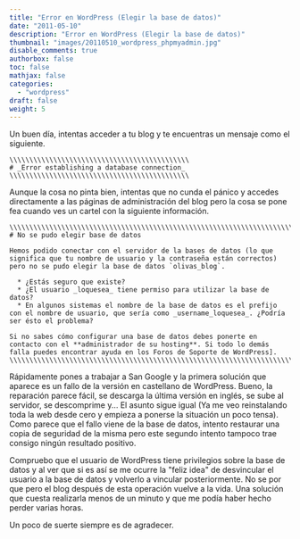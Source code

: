 ```yaml
---
title: "Error en WordPress (Elegir la base de datos)"
date: "2011-05-10"
description: "Error en WordPress (Elegir la base de datos)"
thumbnail: "images/20110510_wordpress_phpmyadmin.jpg"
disable_comments: true
authorbox: false
toc: false
mathjax: false
categories:
  - "wordpress"
draft: false
weight: 5
---
```

Un buen día, intentas acceder a tu blog y te encuentras un mensaje como el siguiente.
  
```
\\\\\\\\\\\\\\\\\\\\\\\\\\\\\\\\\\\\\\\\\\\\\
# _Error establishing a database connection_
\\\\\\\\\\\\\\\\\\\\\\\\\\\\\\\\\\\\\\\\\\\\\
```

Aunque la cosa no pinta bien, intentas que no cunda el pánico y accedes directamente a las páginas de administración del blog pero la cosa se pone fea cuando ves un cartel con la siguiente información.

```
\\\\\\\\\\\\\\\\\\\\\\\\\\\\\\\\\\\\\\\\\\\\\\\\\\\\\\\\\\\\\\\\\\\\\\\\\\\\\
# No se pudo elegir base de datos

Hemos podido conectar con el servidor de la bases de datos (lo que significa que tu nombre de usuario y la contraseña están correctos) pero no se pudo elegir la base de datos `olivas_blog`.

  * ¿Estás seguro que existe?
  * ¿El usuario _loquesea_ tiene permiso para utilizar la base de datos?
  * En algunos sistemas el nombre de la base de datos es el prefijo con el nombre de usuario, que sería como _username_loquesea_. ¿Podría ser ésto el problema?

Si no sabes cómo configurar una base de datos debes ponerte en contacto con el **administrador de su hosting**. Si todo lo demás falla puedes encontrar ayuda en los Foros de Soporte de WordPress].
\\\\\\\\\\\\\\\\\\\\\\\\\\\\\\\\\\\\\\\\\\\\\\\\\\\\\\\\\\\\\\\\\\\\\\\\\\\\\\
```

Rápidamente pones a trabajar a San Google y la primera solución que aparece es un fallo de la versión en castellano de WordPress. Bueno, la reparación parece fácil, se descarga la última versión en inglés, se sube al servidor, se descomprime y... El asunto sigue igual (Ya me veo reinstalando toda la web desde cero y empieza a ponerse la situación un poco tensa). Como parece que el fallo viene de la base de datos, intento restaurar una copia de seguridad de la misma pero este segundo intento tampoco trae consigo ningún resultado positivo.

Compruebo que el usuario de WordPress tiene privilegios sobre la base de datos y al ver que si es así se me ocurre la "feliz idea" de desvincular el usuario a la base de datos y volverlo a vincular posteriormente. No se por que pero el blog después de esta operación vuelve a la vida. Una solución que cuesta realizarla menos de un minuto y que me podía haber hecho perder varias horas.

Un poco de suerte siempre es de agradecer.